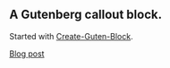 ## A Gutenberg callout block.

Started with [Create-Guten-Block](https://github.com/ahmadawais/create-guten-block).

[Blog post](https://deliciousbrains.com/custom-gutenberg-block) 


